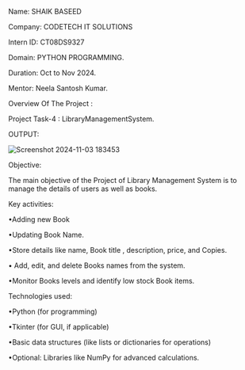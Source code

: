 Name: SHAIK BASEED 

Company: CODETECH IT SOLUTIONS 

Intern ID: CT08DS9327

Domain: PYTHON PROGRAMMING.

Duration: Oct to Nov 2024.

Mentor: Neela Santosh Kumar.

Overview Of The Project :

Project Task-4 : LibraryManagementSystem.


OUTPUT:

![Screenshot 2024-11-03 183453](https://github.com/user-attachments/assets/a1db9696-308b-4ae2-affe-5882691d1b92)







Objective:

The main objective of the Project of Library Management System is to manage the details of users as well as books.

Key activities:

•Adding new Book

•Updating Book Name.

•Store details like name, Book title , description, price, and Copies.

• Add, edit, and delete Books names from the system.

•Monitor Books levels and identify low stock Book items.


Technologies used:

•Python (for programming)

•Tkinter (for GUI, if applicable)

•Basic data structures (like lists or dictionaries for operations)

•Optional: Libraries like NumPy for advanced calculations.
